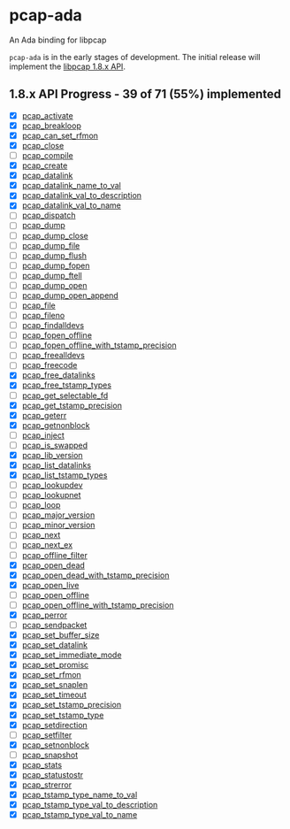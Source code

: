 # pcap-ada
An Ada binding for libpcap

`pcap-ada` is in the early stages of development.
The initial release will implement the [libpcap 1.8.x API](https://www.tcpdump.org/manpages/libpcap-1.8.1/pcap.3pcap.html).

## 1.8.x API Progress - 39 of 71 (55%) implemented

- [x] [pcap_activate](https://www.tcpdump.org/manpages/libpcap-1.8.1/pcap_activate.3pcap.html)
- [x] [pcap_breakloop](https://www.tcpdump.org/manpages/libpcap-1.8.1/pcap_breakloop.3pcap.html)
- [x] [pcap_can_set_rfmon](https://www.tcpdump.org/manpages/libpcap-1.8.1/pcap_can_set_rfmon.3pcap.html)
- [x] [pcap_close](https://www.tcpdump.org/manpages/libpcap-1.8.1/pcap_close.3pcap.html)
- [ ] [pcap_compile](https://www.tcpdump.org/manpages/libpcap-1.8.1/pcap_compile.3pcap.html)
- [x] [pcap_create](https://www.tcpdump.org/manpages/libpcap-1.8.1/pcap_create.3pcap.html)
- [x] [pcap_datalink](https://www.tcpdump.org/manpages/libpcap-1.8.1/pcap_datalink.3pcap.html)
- [x] [pcap_datalink_name_to_val](https://www.tcpdump.org/manpages/libpcap-1.8.1/pcap_datalink_name_to_val.3pcap.html)
- [x] [pcap_datalink_val_to_description](https://www.tcpdump.org/manpages/libpcap-1.8.1/pcap_datalink_val_to_name.3pcap.html)
- [x] [pcap_datalink_val_to_name](https://www.tcpdump.org/manpages/libpcap-1.8.1/pcap_datalink_val_to_name.3pcap.html)
- [ ] [pcap_dispatch](https://www.tcpdump.org/manpages/libpcap-1.8.1/pcap_loop.3pcap.html)
- [ ] [pcap_dump](https://www.tcpdump.org/manpages/libpcap-1.8.1/pcap_dump.3pcap.html)
- [ ] [pcap_dump_close](https://www.tcpdump.org/manpages/libpcap-1.8.1/pcap_dump_close.3pcap.html)
- [ ] [pcap_dump_file](https://www.tcpdump.org/manpages/libpcap-1.8.1/pcap_dump_file.3pcap.html)
- [ ] [pcap_dump_flush](https://www.tcpdump.org/manpages/libpcap-1.8.1/pcap_dump_flush.3pcap.html)
- [ ] [pcap_dump_fopen](https://www.tcpdump.org/manpages/libpcap-1.8.1/pcap_dump_open.3pcap.html)
- [ ] [pcap_dump_ftell](https://www.tcpdump.org/manpages/libpcap-1.8.1/pcap_dump_ftell.3pcap.html)
- [ ] [pcap_dump_open](https://www.tcpdump.org/manpages/libpcap-1.8.1/pcap_dump_open.3pcap.html)
- [ ] [pcap_dump_open_append](https://www.tcpdump.org/manpages/libpcap-1.8.1/pcap_dump_open.3pcap.html)
- [ ] [pcap_file](https://www.tcpdump.org/manpages/libpcap-1.8.1/pcap_file.3pcap.html)
- [ ] [pcap_fileno](https://www.tcpdump.org/manpages/libpcap-1.8.1/pcap_fileno.3pcap.html)
- [ ] [pcap_findalldevs](https://www.tcpdump.org/manpages/libpcap-1.8.1/pcap_findalldevs.3pcap.html)
- [ ] [pcap_fopen_offline](https://www.tcpdump.org/manpages/libpcap-1.8.1/pcap_open_offline.3pcap.html)
- [ ] [pcap_fopen_offline_with_tstamp_precision](https://www.tcpdump.org/manpages/libpcap-1.8.1/pcap_open_offline.3pcap.html)
- [ ] [pcap_freealldevs](https://www.tcpdump.org/manpages/libpcap-1.8.1/pcap_findalldevs.3pcap.html)
- [ ] [pcap_freecode](https://www.tcpdump.org/manpages/libpcap-1.8.1/pcap_freecode.3pcap.html)
- [x] [pcap_free_datalinks](https://www.tcpdump.org/manpages/libpcap-1.8.1/pcap_list_datalinks.3pcap.html)
- [x] [pcap_free_tstamp_types](https://www.tcpdump.org/manpages/libpcap-1.8.1/pcap_list_tstamp_types.3pcap.html)
- [ ] [pcap_get_selectable_fd](https://www.tcpdump.org/manpages/libpcap-1.8.1/pcap_get_selectable_fd.3pcap.html)
- [x] [pcap_get_tstamp_precision](https://www.tcpdump.org/manpages/libpcap-1.8.1/pcap_get_tstamp_precision.3pcap.html)
- [x] [pcap_geterr](https://www.tcpdump.org/manpages/libpcap-1.8.1/pcap_geterr.3pcap.html)
- [x] [pcap_getnonblock](https://www.tcpdump.org/manpages/libpcap-1.8.1/pcap_setnonblock.3pcap.html)
- [ ] [pcap_inject](https://www.tcpdump.org/manpages/libpcap-1.8.1/pcap_inject.3pcap.html)
- [ ] [pcap_is_swapped](https://www.tcpdump.org/manpages/libpcap-1.8.1/pcap_is_swapped.3pcap.html)
- [x] [pcap_lib_version](https://www.tcpdump.org/manpages/libpcap-1.8.1/pcap_lib_version.3pcap.html)
- [x] [pcap_list_datalinks](https://www.tcpdump.org/manpages/libpcap-1.8.1/pcap_list_datalinks.3pcap.html)
- [x] [pcap_list_tstamp_types](https://www.tcpdump.org/manpages/libpcap-1.8.1/pcap_list_tstamp_types.3pcap.html)
- [ ] [pcap_lookupdev](https://www.tcpdump.org/manpages/libpcap-1.8.1/pcap_lookupdev.3pcap.html)
- [ ] [pcap_lookupnet](https://www.tcpdump.org/manpages/libpcap-1.8.1/pcap_lookupnet.3pcap.html)
- [ ] [pcap_loop](https://www.tcpdump.org/manpages/libpcap-1.8.1/pcap_loop.3pcap.html)
- [ ] [pcap_major_version](https://www.tcpdump.org/manpages/libpcap-1.8.1/pcap_major_version.3pcap.html)
- [ ] [pcap_minor_version](https://www.tcpdump.org/manpages/libpcap-1.8.1/pcap_major_version.3pcap.html)
- [ ] [pcap_next](https://www.tcpdump.org/manpages/libpcap-1.8.1/pcap_next_ex.3pcap.html)
- [ ] [pcap_next_ex](https://www.tcpdump.org/manpages/libpcap-1.8.1/pcap_next_ex.3pcap.html)
- [ ] [pcap_offline_filter](https://www.tcpdump.org/manpages/libpcap-1.8.1/pcap_offline_filter.3pcap.html)
- [x] [pcap_open_dead](https://www.tcpdump.org/manpages/libpcap-1.8.1/pcap_open_dead.3pcap.html)
- [x] [pcap_open_dead_with_tstamp_precision](https://www.tcpdump.org/manpages/libpcap-1.8.1/pcap_open_dead.3pcap.html)
- [x] [pcap_open_live](https://www.tcpdump.org/manpages/libpcap-1.8.1/pcap_open_live.3pcap.html)
- [ ] [pcap_open_offline](https://www.tcpdump.org/manpages/libpcap-1.8.1/pcap_open_offline.3pcap.html)
- [ ] [pcap_open_offline_with_tstamp_precision](https://www.tcpdump.org/manpages/libpcap-1.8.1/pcap_open_offline.3pcap.html)
- [x] [pcap_perror](https://www.tcpdump.org/manpages/libpcap-1.8.1/pcap_geterr.3pcap.html)
- [ ] [pcap_sendpacket](https://www.tcpdump.org/manpages/libpcap-1.8.1/pcap_inject.3pcap.html)
- [x] [pcap_set_buffer_size](https://www.tcpdump.org/manpages/libpcap-1.8.1/pcap_set_buffer_size.3pcap.html)
- [x] [pcap_set_datalink](https://www.tcpdump.org/manpages/libpcap-1.8.1/pcap_set_datalink.3pcap.html)
- [x] [pcap_set_immediate_mode](https://www.tcpdump.org/manpages/libpcap-1.8.1/pcap_set_immediate_mode.3pcap.html)
- [x] [pcap_set_promisc](https://www.tcpdump.org/manpages/libpcap-1.8.1/pcap_set_promisc.3pcap.html)
- [x] [pcap_set_rfmon](https://www.tcpdump.org/manpages/libpcap-1.8.1/pcap_set_rfmon.3pcap.html)
- [x] [pcap_set_snaplen](https://www.tcpdump.org/manpages/libpcap-1.8.1/pcap_set_snaplen.3pcap.html)
- [x] [pcap_set_timeout](https://www.tcpdump.org/manpages/libpcap-1.8.1/pcap_set_timeout.3pcap.html)
- [x] [pcap_set_tstamp_precision](https://www.tcpdump.org/manpages/libpcap-1.8.1/pcap_set_tstamp_precision.3pcap.html)
- [x] [pcap_set_tstamp_type](https://www.tcpdump.org/manpages/libpcap-1.8.1/pcap_set_tstamp_type.3pcap.html)
- [x] [pcap_setdirection](https://www.tcpdump.org/manpages/libpcap-1.8.1/pcap_setdirection.3pcap.html)
- [ ] [pcap_setfilter](https://www.tcpdump.org/manpages/libpcap-1.8.1/pcap_setfilter.3pcap.html)
- [x] [pcap_setnonblock](https://www.tcpdump.org/manpages/libpcap-1.8.1/pcap_setnonblock.3pcap.html)
- [ ] [pcap_snapshot](https://www.tcpdump.org/manpages/libpcap-1.8.1/pcap_snapshot.3pcap.html)
- [x] [pcap_stats](https://www.tcpdump.org/manpages/libpcap-1.8.1/pcap_stats.3pcap.html)
- [x] [pcap_statustostr](https://www.tcpdump.org/manpages/libpcap-1.8.1/pcap_statustostr.3pcap.html)
- [x] [pcap_strerror](https://www.tcpdump.org/manpages/libpcap-1.8.1/pcap_strerror.3pcap.html)
- [x] [pcap_tstamp_type_name_to_val](https://www.tcpdump.org/manpages/libpcap-1.8.1/pcap_tstamp_type_name_to_val.3pcap.html)
- [x] [pcap_tstamp_type_val_to_description](https://www.tcpdump.org/manpages/libpcap-1.8.1/pcap_tstamp_type_val_to_name.3pcap.html)
- [x] [pcap_tstamp_type_val_to_name](https://www.tcpdump.org/manpages/libpcap-1.8.1/pcap_tstamp_type_val_to_name.3pcap.html)
